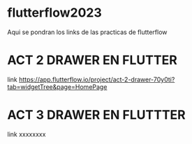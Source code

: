 # flutterflow2023
Aqui se pondran los links de las practicas de flutterflow

# ACT 2 DRAWER EN FLUTTER
link https://app.flutterflow.io/project/act-2-drawer-70y0ti?tab=widgetTree&page=HomePage


# ACT 3 DRAWER EN FLUTTTER
link xxxxxxxx
